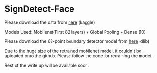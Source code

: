 # SignDetect-Face

Please download the data from <a href = "https://github.com/ardamavi/Sign-Language-Digits-Dataset" >here</a> (kaggle)
<br>

Models Used: Mobilenet(First 82 layers) + Global Pooling + Dense (10)
<br>

Please download the 68-point boundary detector model from <a href = "https://github.com/davisking/dlib-models" >here</a> (dlib)
<br>

Due to the huge size of the retrained mobilenet model, it couldn't be uploaded onto the github. Please follow the code for retraining the model.
<br>

Rest of the write up will be available soon. 
